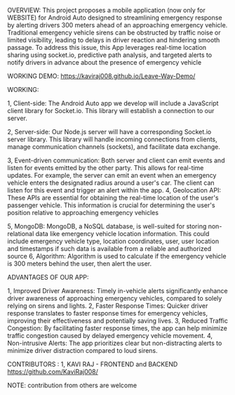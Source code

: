 OVERVIEW:
This project proposes a mobile application (now only for WEBSITE) for Android Auto  designed to streamlining emergency response by alerting drivers 300 meters ahead of an approaching emergency vehicle. Traditional emergency vehicle sirens can be obstructed by traffic noise or limited visibility, leading to delays in driver reaction and hindering smooth passage. To address this issue, this App leverages real-time location sharing using socket.io, predictive path analysis, and targeted alerts to notify drivers in advance about  the presence of emergency vehicle

WORKING DEMO:
https://kaviraj008.github.io/Leave-Way-Demo/

WORKING:

1, Client-side: The Android Auto app we develop will include a JavaScript client library for Socket.io. This library will establish a connection to our server.

2, Server-side: Our Node.js server will have a corresponding Socket.io server library. This library will handle incoming connections from clients, manage communication channels (sockets), and facilitate data exchange.

3, Event-driven communication: Both server and client can emit events and listen for events emitted by the other party. This allows for real-time updates. For example, the server can emit an event when an emergency vehicle enters the designated radius around a user's car. The client can listen for this event and trigger an alert within the app.
4, Geolocation API: These APIs  are essential for obtaining the real-time location of the user's passenger vehicle. This information is crucial for determining the user's position relative to approaching emergency vehicles

5, MongoDB: MongoDB, a NoSQL database, is well-suited for storing non-relational data like emergency vehicle location information. This could include emergency vehicle type, location coordinates, user, user location and timestamps if such data is available from a reliable and authorized source
6, Algorithm: Algorithm is used to calculate if the emergency vehicle is 300 meters behind the user, then alert the user.  

ADVANTAGES OF OUR APP:

1, Improved Driver Awareness: Timely in-vehicle alerts significantly enhance driver awareness of approaching emergency vehicles, compared to solely relying on sirens and lights.
2, Faster Response Times: Quicker driver response translates to faster response times for emergency vehicles, improving their effectiveness and potentially saving lives.
3, Reduced Traffic Congestion: By facilitating faster response times, the app can help minimize traffic congestion caused by delayed emergency vehicle movement.
4, Non-intrusive Alerts: The app prioritizes clear but non-distracting alerts to minimize driver distraction compared to loud sirens.

CONTRIBUTORS :
1, KAVI RAJ - FRONTEND and BACKEND https://github.com/KaviRaj008/



NOTE: contribution from others are welcome  


